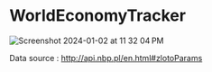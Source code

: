 # WorldEconomyTracker

![Screenshot 2024-01-02 at 11 32 04 PM](https://github.com/bhanuteja2001/WorldEconomyTracker/assets/44323155/3741c3ce-e1ed-4223-930c-9a5100084a17)




Data source : http://api.nbp.pl/en.html#zlotoParams
